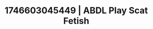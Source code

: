 ---
categories:
- Curvy goddess
- Satin sheets
- AI-generated
- Elegant fetish
- Full-body chills
- Erotic dance
- ASMR
- Cosplay
image: /assets/images/1746603045449.jpg
layout: post
seo:
  description: Featured content with exclusive Scat Fetish, ABDL Play. HD images available.
  keywords: Scat Fetish, ABDL Play
  og_image: /assets/images/1746603045449.jpg
  schema_type: VisualArtwork
tags:
- ABDL Play
- '#1746603045449'
- Scat Fetish
title: 1746603045449 | ABDL Play Scat Fetish
---